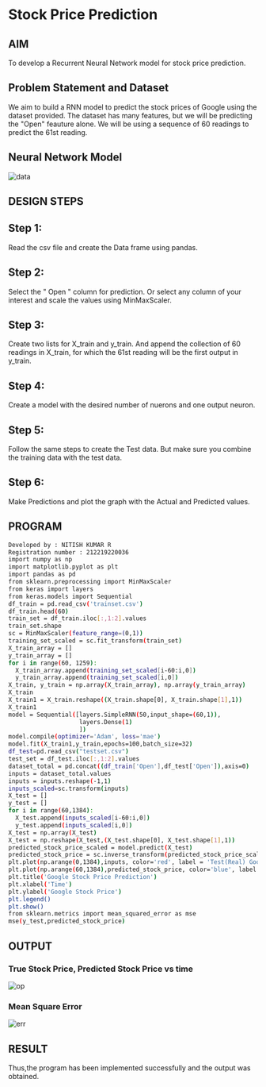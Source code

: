 # Stock Price Prediction

## AIM

To develop a Recurrent Neural Network model for stock price prediction.

## Problem Statement and Dataset
We aim to build a RNN model to predict the stock prices of Google using the dataset provided. The dataset has many features, but we will be predicting the "Open" feauture alone. We will be using a sequence of 60 readings to predict the 61st reading.

## Neural Network Model
![data](https://user-images.githubusercontent.com/114344373/196135693-0bbf06d7-cade-430e-80fc-f33cb68c5c74.jpg)





## DESIGN STEPS

## Step 1:
Read the csv file and create the Data frame using pandas.

## Step 2:
Select the " Open " column for prediction. Or select any column of your interest and scale the values using MinMaxScaler.

## Step 3:
Create two lists for X_train and y_train. And append the collection of 60 readings in X_train, for which the 61st reading will be the first output in y_train.

## Step 4:
Create a model with the desired number of nuerons and one output neuron.

## Step 5:
Follow the same steps to create the Test data. But make sure you combine the training data with the test data.

## Step 6:
Make Predictions and plot the graph with the Actual and Predicted values.

## PROGRAM

```sh
Developed by : NITISH KUMAR R
Registration number : 212219220036
import numpy as np
import matplotlib.pyplot as plt
import pandas as pd
from sklearn.preprocessing import MinMaxScaler
from keras import layers
from keras.models import Sequential
df_train = pd.read_csv('trainset.csv')
df_train.head(60)
train_set = df_train.iloc[:,1:2].values
train_set.shape
sc = MinMaxScaler(feature_range=(0,1))
training_set_scaled = sc.fit_transform(train_set)
X_train_array = []
y_train_array = []
for i in range(60, 1259):
  X_train_array.append(training_set_scaled[i-60:i,0])
  y_train_array.append(training_set_scaled[i,0])
X_train, y_train = np.array(X_train_array), np.array(y_train_array)
X_train
X_train1 = X_train.reshape((X_train.shape[0], X_train.shape[1],1))
X_train1
model = Sequential([layers.SimpleRNN(50,input_shape=(60,1)),
                    layers.Dense(1)
                    ])
model.compile(optimizer='Adam', loss='mae')
model.fit(X_train1,y_train,epochs=100,batch_size=32)
df_test=pd.read_csv("testset.csv")
test_set = df_test.iloc[:,1:2].values
dataset_total = pd.concat((df_train['Open'],df_test['Open']),axis=0)
inputs = dataset_total.values
inputs = inputs.reshape(-1,1)
inputs_scaled=sc.transform(inputs)
X_test = []
y_test = []
for i in range(60,1384):
  X_test.append(inputs_scaled[i-60:i,0])
  y_test.append(inputs_scaled[i,0])
X_test = np.array(X_test)
X_test = np.reshape(X_test,(X_test.shape[0], X_test.shape[1],1))
predicted_stock_price_scaled = model.predict(X_test)
predicted_stock_price = sc.inverse_transform(predicted_stock_price_scaled)
plt.plot(np.arange(0,1384),inputs, color='red', label = 'Test(Real) Google stock price')
plt.plot(np.arange(60,1384),predicted_stock_price, color='blue', label = 'Predicted Google stock price')
plt.title('Google Stock Price Prediction')
plt.xlabel('Time')
plt.ylabel('Google Stock Price')
plt.legend()
plt.show()
from sklearn.metrics import mean_squared_error as mse
mse(y_test,predicted_stock_price)
```
## OUTPUT
### True Stock Price, Predicted Stock Price vs time
![op](https://user-images.githubusercontent.com/114344373/196136169-2f97e994-c7bb-4a32-a5bb-3a230a08c2e5.jpg)
### Mean Square Error
![err](https://user-images.githubusercontent.com/114344373/196136328-3341c697-e641-466d-87ac-9550e7942a76.jpg)
## RESULT
Thus,the program has been implemented successfully and the output was obtained.
